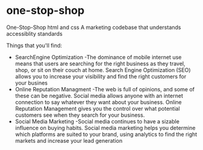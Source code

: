 # one-stop-shop
One-Stop-Shop html and css
A marketing codebase that understands accessiblity standards

Things that you'll find: 
* SearchEngine Optimization
    -The dominance of mobile internet use means that users are searching for the right business as they travel, shop, or sit on their couch at home. Search Engine Optimization (SEO) allows you to increase your visibility and find the right customers for your busines
* Online Reputation Managment
    -The web is full of opinions, and some of these can be negative. Social media allows anyone with an internet connection to say whatever they want about your business. Online Reputation Management gives you the control over what potential customers see when they search for your business. 
* Social Media Marketing
    -Social media continues to have a sizable influence on buying habits. Social media marketing helps you determine which platforms are suited to your brand, using analytics to find the right markets and increase your lead generation